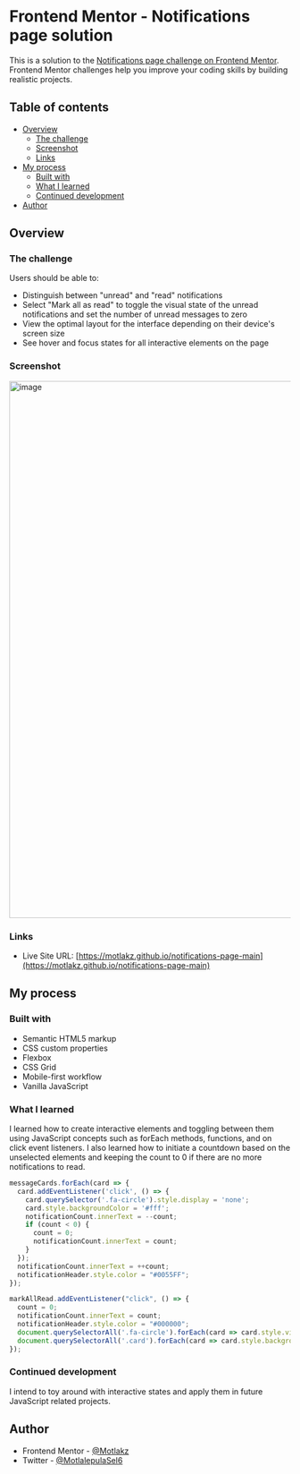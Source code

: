 # Frontend Mentor - Notifications page solution

This is a solution to the [Notifications page challenge on Frontend Mentor](https://www.frontendmentor.io/challenges/notifications-page-DqK5QAmKbC). Frontend Mentor challenges help you improve your coding skills by building realistic projects.

## Table of contents

- [Overview](#overview)
  - [The challenge](#the-challenge)
  - [Screenshot](#screenshot)
  - [Links](#links)
- [My process](#my-process)
  - [Built with](#built-with)
  - [What I learned](#what-i-learned)
  - [Continued development](#continued-development)
- [Author](#author)

## Overview

### The challenge

Users should be able to:

- Distinguish between "unread" and "read" notifications
- Select "Mark all as read" to toggle the visual state of the unread notifications and set the number of unread messages to zero
- View the optimal layout for the interface depending on their device's screen size
- See hover and focus states for all interactive elements on the page

### Screenshot
<img width="960" alt="image" src="https://user-images.githubusercontent.com/76655996/221641443-4577503c-a416-4163-aeec-b3693dc5f356.png">

### Links

- Live Site URL: [https://motlakz.github.io/notifications-page-main](https://motlakz.github.io/notifications-page-main)

## My process

### Built with

- Semantic HTML5 markup
- CSS custom properties
- Flexbox
- CSS Grid
- Mobile-first workflow
- Vanilla JavaScript

### What I learned

I learned how to create interactive elements and toggling between them using JavaScript concepts such as forEach methods, functions, and on click event listeners.
I also learned how to initiate a countdown based on the unselected elements and keeping the count to 0 if there are no more notifications to read.

```js
messageCards.forEach(card => {
  card.addEventListener('click', () => {
    card.querySelector('.fa-circle').style.display = 'none';
    card.style.backgroundColor = '#fff';
    notificationCount.innerText = --count;
    if (count < 0) {
      count = 0;
      notificationCount.innerText = count;
    }
  });
  notificationCount.innerText = ++count;
  notificationHeader.style.color = "#0055FF";
});

markAllRead.addEventListener("click", () => {
  count = 0;
  notificationCount.innerText = count;
  notificationHeader.style.color = "#000000";
  document.querySelectorAll('.fa-circle').forEach(card => card.style.visibility = 'hidden');
  document.querySelectorAll('.card').forEach(card => card.style.backgroundColor = '');
});
```

### Continued development

I intend to toy around with interactive states and apply them in future JavaScript related projects.

## Author

- Frontend Mentor - [@Motlakz](https://www.frontendmentor.io/profile/Motlakz)
- Twitter - [@MotlalepulaSel6](https://www.twitter.com/MotlalepulaSel6)
